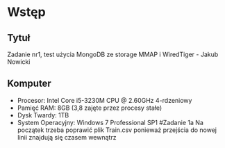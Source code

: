 # Wstęp
## Tytuł
Zadanie nr1, test użycia MongoDB ze storage MMAP i WiredTiger - Jakub Nowicki
## Komputer
* Procesor: Intel Core i5-3230M CPU @ 2.60GHz 4-rdzeniowy
* Pamięć RAM: 8GB (3,8 zajęte przez procesy stałe)
* Dysk Twardy: 1TB
* System Operacyjny: Windows 7 Professional SP1
#Zadanie 1a
Na początek trzeba poprawić plik Train.csv ponieważ przejścia do nowej linii znajdują się czasem wewnątrz 
